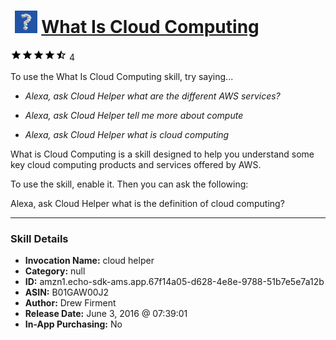 # &nbsp;<img src="skill_icon" alt="What Is Cloud Computing icon" width="36"> [What Is Cloud Computing](http://alexa.amazon.com/#skills/amzn1.echo-sdk-ams.app.67f14a05-d628-4e8e-9788-51b7e5e7a12b)
![4.7 stars](../../images/ic_star_black_18dp_1x.png)![4.7 stars](../../images/ic_star_black_18dp_1x.png)![4.7 stars](../../images/ic_star_black_18dp_1x.png)![4.7 stars](../../images/ic_star_black_18dp_1x.png)![4.7 stars](../../images/ic_star_half_black_18dp_1x.png) 4

To use the What Is Cloud Computing skill, try saying...

* *Alexa, ask Cloud Helper what are the different AWS services?*

* *Alexa, ask Cloud Helper tell me more about compute*

* *Alexa, ask Cloud Helper what is cloud computing*

What is Cloud Computing is a skill designed to help you understand some key cloud computing products and services offered by AWS.  

To use the skill, enable it.  Then you can ask the following:

Alexa, ask Cloud Helper what is the definition of cloud computing?

***

### Skill Details

* **Invocation Name:** cloud helper
* **Category:** null
* **ID:** amzn1.echo-sdk-ams.app.67f14a05-d628-4e8e-9788-51b7e5e7a12b
* **ASIN:** B01GAW00J2
* **Author:** Drew Firment
* **Release Date:** June 3, 2016 @ 07:39:01
* **In-App Purchasing:** No
